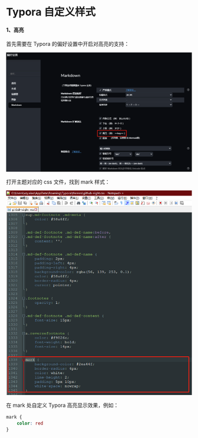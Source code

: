 # Typora 自定义样式

#### 1、高亮

首先需要在 Typora 的偏好设置中开启对高亮的支持：

![image-20220331092107104](markdown/自定义样式.assets/image-20220331092107104.png)

打开主题对应的 css 文件，找到 mark 样式：

![image-20220331092435963](markdown/自定义样式.assets/image-20220331092435963.png)

在 mark 处自定义 Typora 高亮显示效果，例如：

```css
mark {
    color: red
}
```
